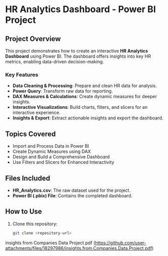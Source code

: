 # HR Analytics Dashboard - Power BI Project  

## Project Overview  
This project demonstrates how to create an interactive **HR Analytics Dashboard** using Power BI. The dashboard offers insights into key HR metrics, enabling data-driven decision-making.  

### Key Features  
- **Data Cleaning & Processing**: Prepare and clean HR data for analysis.  
- **Power Query**: Transform raw data for reporting.  
- **DAX Measures & Calculations**: Create dynamic measures for deeper insights.  
- **Interactive Visualizations**: Build charts, filters, and slicers for an interactive experience.  
- **Insights & Export**: Extract actionable insights and export the dashboard.  

## Topics Covered  
- Import and Process Data in Power BI  
- Create Dynamic Measures using DAX  
- Design and Build a Comprehensive Dashboard  
- Use Filters and Slicers for Enhanced Interactivity  

## Files Included  
- **HR_Analytics.csv**: The raw dataset used for the project.  
- **Power BI (.pbix) File**: Contains the completed dashboard.  

## How to Use  
1. Clone this repository:  
   ```bash  
   git clone <repository-url>  
insights from Companies Data Project.pdf (https://github.com/user-attachments/files/18297986/insights.from.Companies.Data.Project.pdf)
